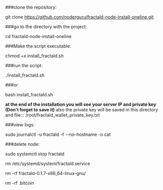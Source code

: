 
###clone the repository:

git clone https://github.com/noderguru/fractald-node-install-oneline.git

###go to the directory with the project:

cd fractald-node-install-oneline

###Make the script executable:

chmod +x install_fractald.sh

###run the script:

./install_fractald.sh

###or

bash install_fractald.sh

__at the end of the installation you will see your server IP and private key (Don't forget to save it)__
also the private key will be saved in this directory and file::: /root/fractald_wallet_private_key.txt


###view logs:

sudo journalctl -u fractald -f --no-hostname -o cat

###delete node:

sudo systemctl stop fractald

rm /etc/systemd/system/fractald.service

rm -rf fractald-0.1.7-x86_64-linux-gnu/

rm -rf .bitcoin
